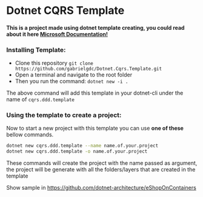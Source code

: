# Dotnet CQRS Template

#### This is a project made using dotnet template creating, you could read about it here [Microsoft Documentation!](https://docs.microsoft.com/pt-br/dotnet/core/tutorials/cli-templates-create-project-template)

### Installing Template:

- Clone this repository ``git clone https://github.com/gabrielgdc/Dotnet.Cqrs.Template.git``
- Open a terminal and navigate to the root folder
- Then you run the command: `dotnet new -i .`

The above command will add this template in your dotnet-cli under the name of `cqrs.ddd.template`

### Using the template to create a project:

Now to start a new project with this template you can use **one of these** bellow commands.

```bash
dotnet new cqrs.ddd.template --name name.of.your.project
dotnet new cqrs.ddd.template -o name.of.your.project
```

These commands will create the project with the name passed as argument, the project will be generate with all the folders/layers that are created in the template


Show sample in https://github.com/dotnet-architecture/eShopOnContainers
